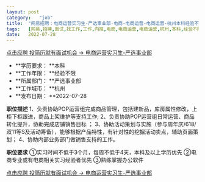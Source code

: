 ```yaml
---
layout:	post
category:	"job"
title:	"网易招聘：电商运营实习生-严选事业部-电商-电商运营-电商运营-杭州本科经验不限"
tags:	[网易,招聘,面试,找工作,工作,内推,电商,电商运营,电商运营,杭州,本科,经验不限]
date:	2022-07-28
---
```


[点击应聘 投简历就有面试机会 -> 电商运营实习生-严选事业部](http://mobile.bole.netease.com/bole/boleDetail?id=41905&employeeId=346f03c3cda5f04c&key=all)



- **学历要求： **本科
- **工作年限： **经验不限
- **所属部门： **严选事业部
- **工作城市： **杭州
- **发布日期： **2022-07-28



**职位描述**
1、负责协助POP运营组完成商品管理，包括建新品，库房属性修改，上柜下柜跟进，商品上架维护等支持工作;
   2、负责协助POP运营组日常运营、商品转化提升，协助完成店铺销售目标 ；
   3、协助活动策划与实施（参与周年庆/618/双11等S及活动筹备），能够根据产品特性，有针对性的挖掘活动卖点，辅助页面策划；
   4、协助内部业务部门做销售支持的工作。



**职位要求**
①实习时间不低于3个月，每周不低于4天，本科及以上学历优先
②电商专业或有电商相关实习经验者优先
③熟练掌握办公软件





[点击应聘 投简历就有面试机会 -> 电商运营实习生-严选事业部](http://mobile.bole.netease.com/bole/boleDetail?id=41905&employeeId=346f03c3cda5f04c&key=all)